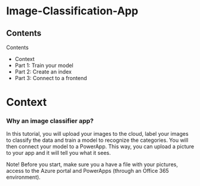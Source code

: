 # Image-Classification-App

## Contents

Contents

- Context	
- Part 1: Train your model
- Part 2: Create an index	
- Part 3: Connect to a frontend



# Context


### Why an image classifier app?

In this tutorial, you will upload your images to the cloud, label your images to classify the data and train a model to recognize the categories. You will then connect your model to a PowerApp. This way, you can upload a picture to your app and it will tell you what it sees. 

Note! Before you start, make sure you a have a file with your pictures, access to the Azure portal and PowerApps (through an Office 365 environment).
